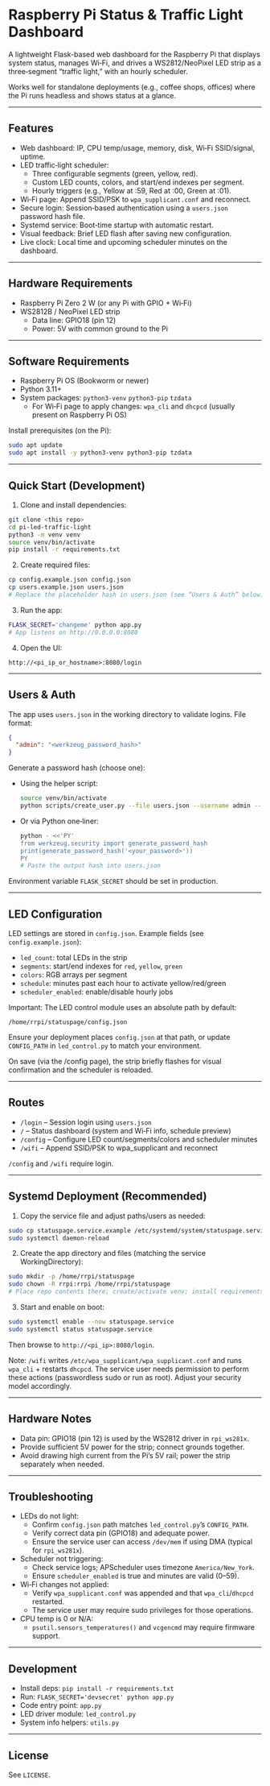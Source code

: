 # Raspberry Pi Status & Traffic Light Dashboard

A lightweight Flask-based web dashboard for the Raspberry Pi that displays system status, manages Wi‑Fi, and drives a WS2812/NeoPixel LED strip as a three‑segment “traffic light,” with an hourly scheduler.

Works well for standalone deployments (e.g., coffee shops, offices) where the Pi runs headless and shows status at a glance.

---

## Features

- Web dashboard: IP, CPU temp/usage, memory, disk, Wi‑Fi SSID/signal, uptime.
- LED traffic‑light scheduler:
  - Three configurable segments (green, yellow, red).
  - Custom LED counts, colors, and start/end indexes per segment.
  - Hourly triggers (e.g., Yellow at :59, Red at :00, Green at :01).
- Wi‑Fi page: Append SSID/PSK to `wpa_supplicant.conf` and reconnect.
- Secure login: Session‐based authentication using a `users.json` password hash file.
- Systemd service: Boot‑time startup with automatic restart.
- Visual feedback: Brief LED flash after saving new configuration.
- Live clock: Local time and upcoming scheduler minutes on the dashboard.

---

## Hardware Requirements

- Raspberry Pi Zero 2 W (or any Pi with GPIO + Wi‑Fi)
- WS2812B / NeoPixel LED strip
  - Data line: GPIO18 (pin 12)
  - Power: 5V with common ground to the Pi

---

## Software Requirements

- Raspberry Pi OS (Bookworm or newer)
- Python 3.11+
- System packages: `python3-venv` `python3-pip` `tzdata`
  - For Wi‑Fi page to apply changes: `wpa_cli` and `dhcpcd` (usually present on Raspberry Pi OS)

Install prerequisites (on the Pi):
```bash
sudo apt update
sudo apt install -y python3-venv python3-pip tzdata
```

---

## Quick Start (Development)

1) Clone and install dependencies:
```bash
git clone <this repo>
cd pi-led-traffic-light
python3 -m venv venv
source venv/bin/activate
pip install -r requirements.txt
```

2) Create required files:
```bash
cp config.example.json config.json
cp users.example.json users.json
# Replace the placeholder hash in users.json (see “Users & Auth” below)
```

3) Run the app:
```bash
FLASK_SECRET='changeme' python app.py
# App listens on http://0.0.0.0:8080
```

4) Open the UI:
```
http://<pi_ip_or_hostname>:8080/login
```

---

## Users & Auth

The app uses `users.json` in the working directory to validate logins. File format:
```json
{
  "admin": "<werkzeug_password_hash>"
}
```

Generate a password hash (choose one):
- Using the helper script:
  ```bash
  source venv/bin/activate
  python scripts/create_user.py --file users.json --username admin --password '<your_password>'
  ```
- Or via Python one‑liner:
  ```bash
  python - <<'PY'
  from werkzeug.security import generate_password_hash
  print(generate_password_hash('<your_password>'))
  PY
  # Paste the output hash into users.json
  ```

Environment variable `FLASK_SECRET` should be set in production.

---

## LED Configuration

LED settings are stored in `config.json`. Example fields (see `config.example.json`):
- `led_count`: total LEDs in the strip
- `segments`: start/end indexes for `red`, `yellow`, `green`
- `colors`: RGB arrays per segment
- `schedule`: minutes past each hour to activate yellow/red/green
- `scheduler_enabled`: enable/disable hourly jobs

Important: The LED control module uses an absolute path by default:
```
/home/rrpi/statuspage/config.json
```
Ensure your deployment places `config.json` at that path, or update `CONFIG_PATH` in `led_control.py` to match your environment.

On save (via the /config page), the strip briefly flashes for visual confirmation and the scheduler is reloaded.

---

## Routes

- `/login` – Session login using `users.json`
- `/` – Status dashboard (system and Wi‑Fi info, schedule preview)
- `/config` – Configure LED count/segments/colors and scheduler minutes
- `/wifi` – Append SSID/PSK to wpa_supplicant and reconnect

`/config` and `/wifi` require login.

---

## Systemd Deployment (Recommended)

1) Copy the service file and adjust paths/users as needed:
```bash
sudo cp statuspage.service.example /etc/systemd/system/statuspage.service
sudo systemctl daemon-reload
```

2) Create the app directory and files (matching the service WorkingDirectory):
```bash
sudo mkdir -p /home/rrpi/statuspage
sudo chown -R rrpi:rrpi /home/rrpi/statuspage
# Place repo contents there; create/activate venv; install requirements; add users.json and config.json
```

3) Start and enable on boot:
```bash
sudo systemctl enable --now statuspage.service
sudo systemctl status statuspage.service
```

Then browse to `http://<pi_ip>:8080/login`.

Note: `/wifi` writes `/etc/wpa_supplicant/wpa_supplicant.conf` and runs `wpa_cli` + restarts `dhcpcd`. The service user needs permission to perform these actions (passwordless sudo or run as root). Adjust your security model accordingly.

---

## Hardware Notes

- Data pin: GPIO18 (pin 12) is used by the WS2812 driver in `rpi_ws281x`.
- Provide sufficient 5V power for the strip; connect grounds together.
- Avoid drawing high current from the Pi’s 5V rail; power the strip separately when needed.

---

## Troubleshooting

- LEDs do not light:
  - Confirm `config.json` path matches `led_control.py`’s `CONFIG_PATH`.
  - Verify correct data pin (GPIO18) and adequate power.
  - Ensure the service user can access `/dev/mem` if using DMA (typical for `rpi_ws281x`).
- Scheduler not triggering:
  - Check service logs; APScheduler uses timezone `America/New_York`.
  - Ensure `scheduler_enabled` is true and minutes are valid (0–59).
- Wi‑Fi changes not applied:
  - Verify `wpa_supplicant.conf` was appended and that `wpa_cli`/`dhcpcd` restarted.
  - The service user may require sudo privileges for those operations.
- CPU temp is 0 or N/A:
  - `psutil.sensors_temperatures()` and `vcgencmd` may require firmware support.

---

## Development

- Install deps: `pip install -r requirements.txt`
- Run: `FLASK_SECRET='devsecret' python app.py`
- Code entry point: `app.py`
- LED driver module: `led_control.py`
- System info helpers: `utils.py`

---

## License

See `LICENSE`.

